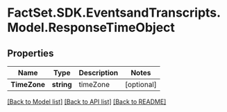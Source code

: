 # FactSet.SDK.EventsandTranscripts.Model.ResponseTimeObject

## Properties

Name | Type | Description | Notes
------------ | ------------- | ------------- | -------------
**TimeZone** | **string** | timeZone | [optional] 

[[Back to Model list]](../README.md#documentation-for-models) [[Back to API list]](../README.md#documentation-for-api-endpoints) [[Back to README]](../README.md)

